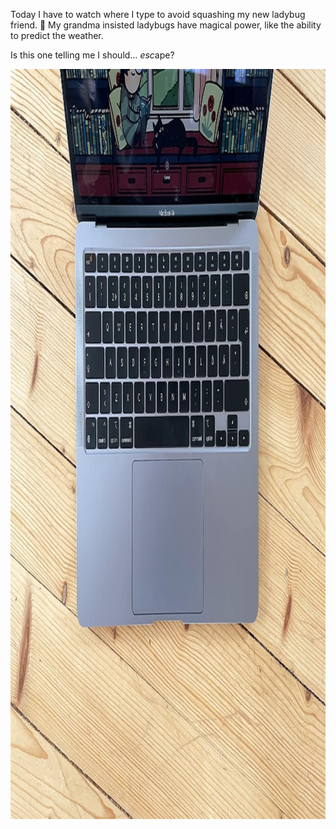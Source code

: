---
---

Today I have to watch where I type to avoid squashing my new ladybug friend. 🐞 My grandma insisted ladybugs have magical power, like the ability to predict the weather.

Is this one telling me I should… *esc*ape?

<img src="/images/ladybug.jpg" alt="A cute ladybug is chilling on top of the escape key on a laptop." width="1600" height="1200" />
